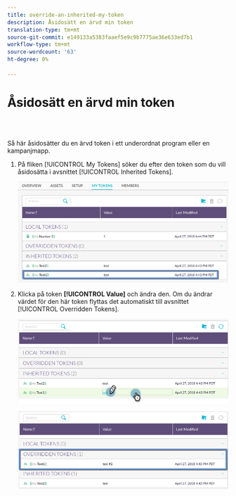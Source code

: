 ```yaml
---
title: override-an-inherited-my-token
description: Åsidosätt en ärvd min token
translation-type: tm+mt
source-git-commit: e149133a5383faaef5e9c9b7775ae36e633ed7b1
workflow-type: tm+mt
source-wordcount: '63'
ht-degree: 0%

---
```



# Åsidosätt en ärvd min token

<br> 

Så här åsidosätter du en ärvd token i ett underordnat program eller en kampanjmapp.

1. På fliken [!UICONTROL My Tokens] söker du efter den token som du vill åsidosätta i avsnittet [!UICONTROL Inherited Tokens].

   ![Bild ett](/help/sky/assets/my-tokens/override-an-inherited-my-token/override-an-inherited-my-token-1.png)

1. Klicka på token **[!UICONTROL Value]** och ändra den. Om du ändrar värdet för den här token flyttas det automatiskt till avsnittet [!UICONTROL Overridden Tokens].

   ![Bild två](/help/sky/assets/my-tokens/override-an-inherited-my-token/override-an-inherited-my-token-2.png)

   ![Bild tre](/help/sky/assets/my-tokens/override-an-inherited-my-token/override-an-inherited-my-token-3.png)